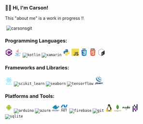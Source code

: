 ### 🙇‍♂️ Hi, I'm Carson!

This "about me" is a work in progress !!

<p>&nbsp;<img align="center" src="https://github-readme-stats.vercel.app/api?username=carsonsgit&show_icons=true&theme=tokyonight&locale=en" alt="carsonsgit" /></p>

<h3 align="left">Programming Languages:</h3>
<code><img src="https://raw.githubusercontent.com/devicons/devicon/master/icons/csharp/csharp-original.svg" alt="csharp" width="25" height="25"/></code>
<code><img src="https://raw.githubusercontent.com/devicons/devicon/master/icons/java/java-original.svg" alt="java" width="25" height="25"/></code>
<code><img src="https://www.vectorlogo.zone/logos/kotlinlang/kotlinlang-icon.svg" alt="kotlin" width="25" height="25"/></code>
<code><img src="https://raw.githubusercontent.com/detain/svg-logos/780f25886625cef088af994181646db2f6b1a3f8/svg/xamarin.svg" alt="xamarin" width="25" height="25"/></code>
<code><img src="https://raw.githubusercontent.com/devicons/devicon/master/icons/python/python-original.svg" alt="python" width="25" height="25"/></code>
<code><img src="https://raw.githubusercontent.com/devicons/devicon/master/icons/javascript/javascript-original.svg" alt="javascript" width="25" height="25"/></code> 
<code><img src="https://raw.githubusercontent.com/devicons/devicon/master/icons/css3/css3-original-wordmark.svg" alt="css3" width="25" height="25"/></code>
<code><img src="https://raw.githubusercontent.com/devicons/devicon/master/icons/html5/html5-original-wordmark.svg" alt="html5" width="25" height="25"/></code>
<code><img src="https://raw.githubusercontent.com/devicons/devicon/master/icons/bash/bash-original.svg" alt="Bash" width="25" height="25"/></code>

<h3 align="left">Frameworks and Libraries:</h3>
<code><img src="https://raw.githubusercontent.com/devicons/devicon/master/icons/react/react-original-wordmark.svg" alt="react" width="25" height="25"/></code>
<code><img src="https://upload.wikimedia.org/wikipedia/commons/0/05/Scikit_learn_logo_small.svg" alt="scikit_learn" width="30" height="30"/></code>
<code><img src="https://seaborn.pydata.org/_images/logo-mark-lightbg.svg" alt="seaborn" width="30" height="30"/></code>
<code><img src="https://www.vectorlogo.zone/logos/tensorflow/tensorflow-icon.svg" alt="tensorflow" width="30" height="30"/></code>
<code><img src="https://raw.githubusercontent.com/devicons/devicon/master/icons/jquery/jquery-original-wordmark.svg" alt="jQuery" width="30" height="30"/></code>



<h3 align="left">Platforms and Tools:</h3>
<code><img src="https://raw.githubusercontent.com/devicons/devicon/master/icons/android/android-original-wordmark.svg" alt="android" width="25" height="25"/></code>
<code><img src="https://cdn.worldvectorlogo.com/logos/arduino-1.svg" alt="arduino" width="25" height="25"/></code>
<code><img src="https://www.vectorlogo.zone/logos/microsoft_azure/microsoft_azure-icon.svg" alt="azure" width="25" height="25"/></code>
<code><img src="https://raw.githubusercontent.com/devicons/devicon/master/icons/docker/docker-original-wordmark.svg" alt="docker" width="25" height="25"/></code>
<code><img src="https://raw.githubusercontent.com/devicons/devicon/master/icons/dot-net/dot-net-original-wordmark.svg" alt="dotnet" width="25" height="25"/></code>
<code><img src="https://www.vectorlogo.zone/logos/firebase/firebase-icon.svg" alt="firebase" width="25" height="25"/></code>
<code><img src="https://www.vectorlogo.zone/logos/git-scm/git-scm-icon.svg" alt="git" width="25" height="25"/></code>
<code><img src="https://raw.githubusercontent.com/devicons/devicon/master/icons/linux/linux-original.svg" alt="linux" width="25" height="25"/></code>
<code><img src="https://raw.githubusercontent.com/devicons/devicon/master/icons/mongodb/mongodb-original-wordmark.svg" alt="mongodb" width="25" height="25"/></code>
<code><img src="https://raw.githubusercontent.com/devicons/devicon/master/icons/nodejs/nodejs-original-wordmark.svg" alt="nodejs" width="25" height="25"/></code>
<code><img src="https://raw.githubusercontent.com/devicons/devicon/2ae2a900d2f041da66e950e4d48052658d850630/icons/pandas/pandas-original.svg" alt="pandas" width="25" height="25"/></code>
<code><img src="https://www.vectorlogo.zone/logos/sqlite/sqlite-icon.svg" alt="sqlite" width="25" height="25"/> </code>

